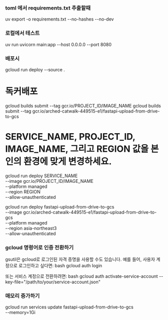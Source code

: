### toml 에서 requirements.txt 추출할때
uv export -o requirements.txt --no-hashes --no-dev

### 로컬에서 테스트
uv run uvicorn main:app --host 0.0.0.0 --port 8080

### 배포시
gcloud run deploy --source .




# 독커배포
gcloud builds submit --tag gcr.io/PROJECT_ID/IMAGE_NAME
gcloud builds submit --tag gcr.io/arched-catwalk-449515-e1/fastapi-upload-from-drive-to-gcs

# SERVICE_NAME, PROJECT_ID, IMAGE_NAME, 그리고 REGION 값을 본인의 환경에 맞게 변경하세요.
gcloud run deploy SERVICE_NAME \
  --image gcr.io/PROJECT_ID/IMAGE_NAME \
  --platform managed \
  --region REGION \
  --allow-unauthenticated

gcloud run deploy fastapi-upload-from-drive-to-gcs \
  --image gcr.io/arched-catwalk-449515-e1/fastapi-upload-from-drive-to-gcs \
  --platform managed \
  --region asia-northeast3 \
  --allow-unauthenticated

### gcloud 명령어로 인증 전환하기
gsutil은 gcloud로 로그인된 자격 증명을 사용할 수도 있습니다. 예를 들어, 사용자 계정으로 로그인하고 싶다면:
bash
gcloud auth login


또는 서비스 계정으로 전환하려면:
bash
gcloud auth activate-service-account --key-file="/path/to/your/service-account.json"



### 매모리 증가하기
gcloud run services update fastapi-upload-from-drive-to-gcs \
  --memory=1Gi
